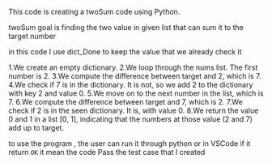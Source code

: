 This code is creating a twoSum code using Python.

twoSum goal is finding the two value in given list that can sum it to the target number

in this code I use dict_Done to keep the value that we already check it


1.We create an empty dictionary.
2.We loop through the nums list. The first number is 2.
3.We compute the difference between target and 2, which is 7.
4.We check if 7 is in the dictionary. It is not, so we add 2 to the dictionary with key 2 and value 0.
5.We move on to the next number in the list, which is 7.
6.We compute the difference between target and 7, which is 2.
7.We check if 2 is in the seen dictionary. It is, with value 0.
8.We return the value 0 and 1 in a list [0, 1], indicating that the numbers at those value (2 and 7) add up to target.

to use the program , the user can run it through python or in VSCode
if it return `OK` it mean the code Pass the test case that I created